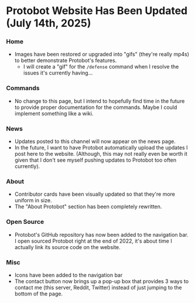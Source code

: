 # Protobot Website Has Been Updated (July 14th, 2025)
### Home
- Images have been restored or upgraded into "gifs" (they're really mp4s) to better demonstrate Protobot's features.
  - I will create a "gif" for the `/defense` command when I resolve the issues it's currently having...
### Commands
- No change to this page, but I intend to hopefully find time in the future to provide proper documentation for the commands. Maybe I could implement something like a wiki.
### News
- Updates posted to this channel will now appear on the news page.
- In the future, I want to have Protobot automatically upload the updates I post here to the website. (Although, this may not really even be worth it given that I don't see myself pushing updates to Protobot too often currently).
### About
- Contributor cards have been visually updated so that they're more uniform in size.
- The "About Protobot" section has been completely rewritten.
### Open Source
- Protobot's GitHub repository has now been added to the navigation bar. I open sourced Protobot right at the end of 2022, it's about time I actually link its source code on the website.
### Misc
- Icons have been added to the navigation bar
- The contact button now brings up a pop-up box that provides 3 ways to contact me (this server, Reddit, Twitter) instead of just jumping to the bottom of the page.